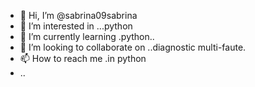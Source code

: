 - 👋 Hi, I’m @sabrina09sabrina
- 👀 I’m interested in ...python
- 🌱 I’m currently learning .python..
- 💞️ I’m looking to collaborate on ..diagnostic multi-faute.
- 📫 How to reach me .in python
- ..

<!---
sabrina09sabrina/sabrina09sabrina is a ✨ special ✨ repository because its `README.md` (this file) appears on your GitHub profile.
You can click the Preview link to take a look at your changes.
--->
